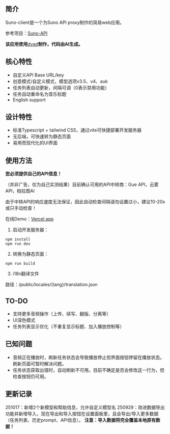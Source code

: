 ## 简介

Suno-client是一个为Suno API proxy制作的简易web应用。

参考项目：[Suno-API](https://github.com/Suno-API)

**该应用使用**[dyad](https://github.com/dyad-sh/dyad)**制作，代码由AI生成。**

## 核心特性

- 自定义API Base URL/key
- 创意模式/自定义模式，模型选项v3.5、v4、auk
- 任务列表自动更新，间隔可调（0表示禁用功能）
- 任务自动重命名为音乐标题
- English support

## 设计特性

- 标准Typescript + tailwind CSS，通过vite可快捷部署开发服务器
- 无后端，可快速转为静态页面
- 易用而现代化的UI界面

## 使用方法

**您必须提供自己的API信息！**

（并非广告，仅为自己实测结果）目前确认可用的API中转商：Gue API，云雾API，柏拉图AI

由于中转API的响应速度无法保证，因此自动检查间隔请勿设置过小，建议10-20s或只手动检查！

在线Demo：[Vercel app](https://suno-client-pink.vercel.app)

1. 启动开发服务器：

```
npm install
npm run dev
```

2. 转换为静态页面：

```
npm run build
```


3. i18n翻译文件

路径：/public/locales/{lang}/translation.json


## TO-DO

- 支持更多音频操作（上传、续写、翻版、分离等）
- UI深色模式
- 任务列表显示优化（不重复显示标题、加入播放控制等）

## 已知问题

- 音频正在播放时，刷新任务状态会导致播放停止但界面按钮停留在播放状态。刷新页面可暂时解决问题。
- 任务状态获取出错时，自动刷新不可用。目前不确定是否会修改这一行为，但检查按钮仍可用。

## 更新记录

251017：新增2个新模型和帮助信息，允许自定义模型名
250929：改进数据导出功能并新增导入，现在导出和导入按钮在设置面板里，且会导出/导入更多数据（任务列表、历史prompt、API信息）。
**注意：导入数据将完全覆盖本地原有数据！**